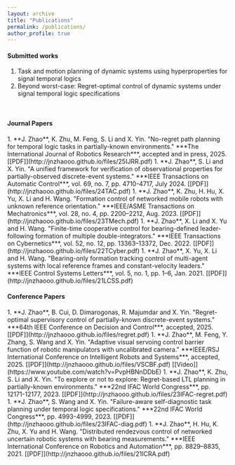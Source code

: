 ```yaml
---
layout: archive
title: "Publications"
permalink: /publications/
author_profile: true
---
```



<h4>Submitted works</h4>

1. Task and motion planning of dynamic systems using hyperproperties for signal temporal logics
1. Beyond worst-case: Regret-optimal control of dynamic systems under signal temporal logic specifications

<br />


<h4>Journal Papers</h4>
1. **J. Zhao**, K. Zhu, M. Feng, S. Li and X. Yin. "No-regret path planning for temporal logic tasks in partially-known environments." ***The International Journal of Robotics Research***, accepted and in press, 2025. [[PDF]](http://jnzhaooo.github.io/files/25IJRR.pdf)
1. **J. Zhao**, S. Li and X. Yin. "A unified framework for verification of observational properties for partially-observed discrete-event systems." ***IEEE Transactions on Automatic Control***, vol. 69, no. 7, pp. 4710-4717, July 2024. [[PDF]](http://jnzhaooo.github.io/files/24TAC.pdf)
1. **J. Zhao**, K. Zhu, H. Hu, X. Yu, X. Li and H. Wang. "Formation control of networked mobile robots with unknown reference orientation." ***IEEE/ASME Transactions on Mechatronics***, vol. 28, no. 4, pp. 2200–2212, Aug. 2023. [[PDF]](http://jnzhaooo.github.io/files/23TMech.pdf)
1. **J. Zhao**, X. Li and X. Yu and H. Wang. "Finite-time cooperative control for bearing-defined leader-following formation of multiple double-integrators." ***IEEE Transactions on Cybernetics***, vol. 52, no. 12, pp. 13363–13372, Dec. 2022. [[PDF]](http://jnzhaooo.github.io/files/22TCyber.pdf)
1. **J. Zhao**, X. Yu, X. Li and H. Wang. "Bearing-only formation tracking control of multi-agent systems with local reference frames and constant-velocity leaders." ***IEEE Control Systems Letters***, vol. 5, no. 1, pp. 1–6, Jan. 2021. [[PDF]](http://jnzhaooo.github.io/files/21LCSS.pdf)

<br />

<h4>Conference Papers</h4>
1. **J. Zhao**, B. Cui, D. Dimarogonas, R. Majumdar and X. Yin. "Regret-optimal supervisory control of partially-known discrete-event systems." ***64th IEEE Conference on Decision and Control***, accepted, 2025. [[PDF]](http://jnzhaooo.github.io/files/regret.pdf)
1. **J. Zhao**, M. Feng, Y. Zhang, S. Wang and X. Yin. "Adaptive visual servoing control barrier function of robotic manipulators with uncalibrated camera." ***IEEE/RSJ International Conference on Intelligent Robots and Systems***, accepted, 2025. [[PDF]](http://jnzhaooo.github.io/files/VSCBF.pdf) [[Video]](https://www.youtube.com/watch?v=PvpHBNnDDbE)
1. **J. Zhao**, K. Zhu, S. Li and X. Yin. "To explore or not to explore: Regret-based LTL planning in partially-known environments." ***22nd IFAC World Congress***, pp. 12171-12177, 2023. [[PDF]](http://jnzhaooo.github.io/files/23IFAC-regret.pdf)
1. **J. Zhao**, S. Wang and X. Yin. "Failure-aware self-diagnostic task planning under temporal logic specifications." ***22nd IFAC World Congress***, pp. 4993-4999, 2023. [[PDF]](http://jnzhaooo.github.io/files/23IFAC-diag.pdf)
1. **J. Zhao**, H. Hu, K. Zhu, X. Yu and H. Wang. "Distributed rendezvous control of networked uncertain robotic systems with bearing measurements." ***IEEE International Conference on Robotics and Automation***, pp. 8829–8835, 2021. [[PDF]](http://jnzhaooo.github.io/files/21ICRA.pdf)

<br />


